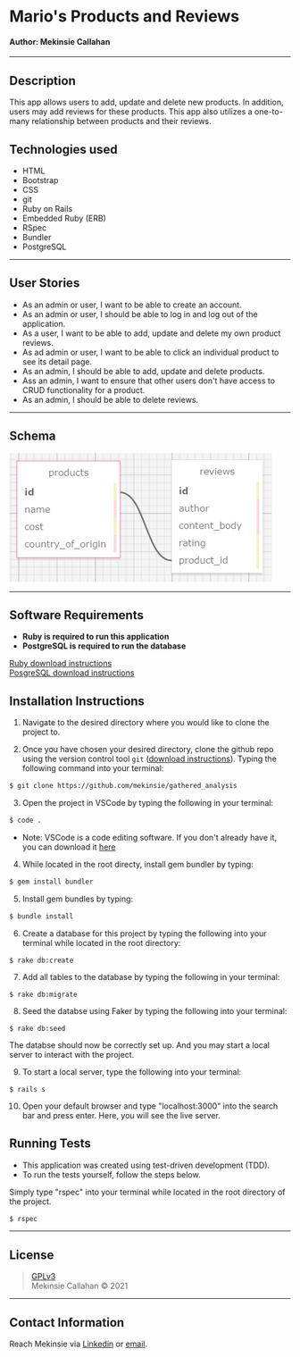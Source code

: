 # Mario's Products and Reviews
#### **Author: Mekinsie Callahan**
* * *

## Description

This app allows users to add, update and delete new products. In addition, users may add reviews for these products. This app also utilizes a one-to-many relationship between products and their reviews.

## Technologies used

* HTML
* Bootstrap
* CSS
* git
* Ruby on Rails
* Embedded Ruby (ERB)
* RSpec
* Bundler
* PostgreSQL

* * *
## User Stories
* As an admin or user, I want to be able to create an account.
* As an admin or user, I should be able to log in and log out of the application.
* As a user, I want to be able to add, update and delete my own product reviews.
* As ad admin or user, I want to be able to click an individual product to see its detail page.
* As an admin, I should be able to add, update and delete products.
* Ass an admin, I want to ensure that other users don't have access to CRUD functionality for a product.
* As an admin, I should be able to delete reviews.
* * *
## Schema

<img src="./app/assets/images/product_schema.PNG" alt="Image of schema.">

* * *
## Software Requirements
* **Ruby is required to run this application**
* **PostgreSQL is required to run the database**  

 <a href="https://www.learnhowtoprogram.com/ruby-and-rails/getting-started-with-ruby/installing-ruby">Ruby download instructions</a>  
  <a href="https://www.learnhowtoprogram.com/ruby-and-rails/getting-started-with-ruby/installing-postgres">PosgreSQL download instructions</a>  

## Installation Instructions
1. Navigate to the desired directory where you would like to clone the project to.

2. Once you have chosen your desired directory, clone the github repo using the version control tool `git` (<a href="https://www.learnhowtoprogram.com/introduction-to-programming/getting-started-with-intro-to-programming/git-and-github">download instructions</a>). Typing the following command into your terminal:
```bash
$ git clone https://github.com/mekinsie/gathered_analysis
```
3. Open the project in VSCode by typing the following in your terminal:

``` bash
$ code .
```
* Note: VSCode is a code editing software. If you don't already have it, you can download it <a href="https://code.visualstudio.com/">here</a>

4. While located in the root directy, install gem bundler by typing:

``` bash
$ gem install bundler
```

5. Install gem bundles by typing:

``` bash
$ bundle install
```

6. Create a database for this project by typing the following into your terminal while located in the root directory:
```
$ rake db:create
```

7. Add all tables to the database by typing the following in your terminal:
```
$ rake db:migrate
```

8. Seed the databse using Faker by typing the following into your terminal:
```
$ rake db:seed
```
The databse should now be correctly set up. And you may start a local server to interact with the project. 

9. To start a local server, type the following into your terminal:
```
$ rails s
```
10. Open your default browser and type "localhost:3000" into the search bar and press enter. Here, you will see the live server.

## Running Tests
* This application was created using test-driven development (TDD).
* To run the tests yourself, follow the steps below.

Simply type "rspec" into your terminal while located in the root directory of the project.
``` bash
$ rspec
```
* * *

## License
> [GPLv3](https://choosealicense.com/licenses/gpl-3.0/)\
> Mekinsie Callahan &copy; 2021  
* * *

## Contact Information

Reach Mekinsie via <a href="https://www.linkedin.com/in/mekinsie/" target="_blank">Linkedin</a> or <a href="mailto:mekinsie.aja@gmail.com" target="_blank">email</a></li>.